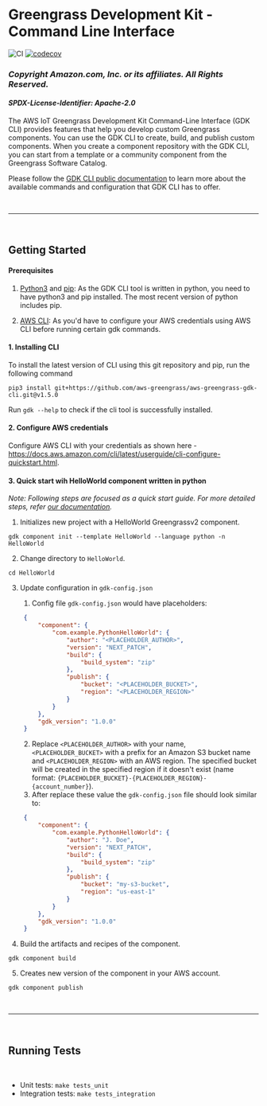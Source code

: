 # Greengrass Development Kit - Command Line Interface
![CI](https://github.com/aws-greengrass/aws-greengrass-gdk-cli/workflows/CI/badge.svg?branch=main)
[![codecov](https://codecov.io/gh/aws-greengrass/aws-greengrass-gdk-cli/branch/main/graph/badge.svg)](https://codecov.io/gh/aws-greengrass/aws-greengrass-gdk-cli)

### *Copyright Amazon.com, Inc. or its affiliates. All Rights Reserved.*
#### *SPDX-License-Identifier: Apache-2.0*

The AWS IoT Greengrass Development Kit Command-Line Interface (GDK CLI) provides features that help you develop custom Greengrass components. You can use the GDK CLI to create, build, and publish custom components. When you create a component repository with the GDK CLI, you can start from a template or a community component from the Greengrass Software Catalog.

Please follow the [GDK CLI public documentation](https://docs.aws.amazon.com/greengrass/v2/developerguide/greengrass-development-kit-cli.html) to learn more about the available commands and configuration that GDK CLI has to offer.

<br />

---

<br />

## Getting Started

#### Prerequisites
 1. [Python3](https://www.python.org/downloads/) and [pip](https://pip.pypa.io/en/latest/installation/): As the GDK CLI tool is written in python, you need to have python3 and pip installed. The most recent version of python includes pip.

 2. [AWS CLI](https://docs.aws.amazon.com/cli/latest/userguide/getting-started-install.html): As you'd have to configure your AWS credentials using AWS CLI before running certain gdk commands.

#### 1. Installing CLI

To install the latest version of CLI using this git repository and pip, run the following command

`pip3 install git+https://github.com/aws-greengrass/aws-greengrass-gdk-cli.git@v1.5.0`

Run `gdk --help` to check if the cli tool is successfully installed.

#### 2. Configure AWS credentials

Configure AWS CLI with your credentials as shown here - https://docs.aws.amazon.com/cli/latest/userguide/cli-configure-quickstart.html.

#### 3. Quick start wih HelloWorld component written in python

*Note: Following steps are focused as a quick start guide. For more detailed steps, refer [our documentation](https://docs.aws.amazon.com/greengrass/v2/developerguide/create-components.html#create-component-gdk-cli).*

1. Initializes new project with a HelloWorld Greengrassv2 component.

`gdk component init --template HelloWorld --language python -n HelloWorld`

2. Change directory to `HelloWorld`.

`cd HelloWorld`

3. Update configuration in `gdk-config.json`
   1. Config file `gdk-config.json` would have placeholders:
   ```json
    {
        "component": {
            "com.example.PythonHelloWorld": {
                "author": "<PLACEHOLDER_AUTHOR>",
                "version": "NEXT_PATCH",
                "build": {
                    "build_system": "zip"
                },
                "publish": {
                    "bucket": "<PLACEHOLDER_BUCKET>",
                    "region": "<PLACEHOLDER_REGION>"
                }
            }
        },
        "gdk_version": "1.0.0"
    }
   ```
   2. Replace `<PLACEHOLDER_AUTHOR>` with your name, `<PLACEHOLDER_BUCKET>` with a prefix for an Amazon S3 bucket name and `<PLACEHOLDER_REGION>` with an AWS region. The specified bucket will be created in the specified region if it doesn't exist (name format: `{PLACEHOLDER_BUCKET}-{PLACEHOLDER_REGION}-{account_number}`).
   3. After replace these value the `gdk-config.json` file should look similar to:
   ```json
    {
        "component": {
            "com.example.PythonHelloWorld": {
                "author": "J. Doe",
                "version": "NEXT_PATCH",
                "build": {
                    "build_system": "zip"
                },
                "publish": {
                    "bucket": "my-s3-bucket",
                    "region": "us-east-1"
                }
            }
        },
        "gdk_version": "1.0.0"
    }
   ```

4. Build the artifacts and recipes of the component.

`gdk component build`

5. Creates new version of the component in your AWS account.

`gdk component publish`


<br />

---


<br />

## Running Tests

<br />

* Unit tests: `make tests_unit`
* Integration tests: `make tests_integration`
